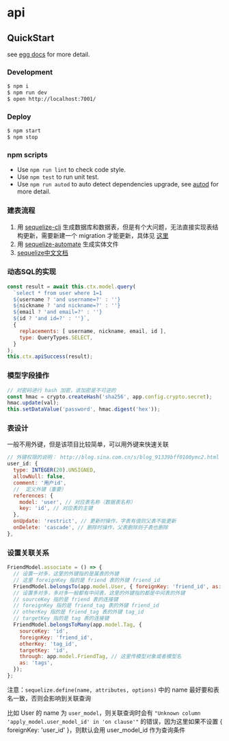 <!--
 * @Author: KokoTa
 * @Date: 2020-10-29 15:07:21
 * @LastEditTime: 2020-11-11 12:30:31
 * @LastEditors: KokoTa
 * @Description: 
 * @FilePath: /uni-wx-be/README.md
-->
# api



## QuickStart

<!-- add docs here for user -->

see [egg docs][egg] for more detail.

### Development

```bash
$ npm i
$ npm run dev
$ open http://localhost:7001/
```

### Deploy

```bash
$ npm start
$ npm stop
```

### npm scripts

- Use `npm run lint` to check code style.
- Use `npm test` to run unit test.
- Use `npm run autod` to auto detect dependencies upgrade, see [autod](https://www.npmjs.com/package/autod) for more detail.

[egg]: https://eggjs.org

### 建表流程

1. 用 [sequelize-cli](https://itbilu.com/nodejs/npm/VyqgRUVf7.html) 生成数据库和数据表，但是有个大问题，无法直接实现表结构更新，需要新建一个 migration 才能更新，具体见 [这里](https://dev.to/anayooleru/modifying-an-existing-sequelize-migration-1mnn)
2. 用 [sequelize-automate](https://zhuanlan.zhihu.com/p/102026758?utm_source=wechat_session) 生成实体文件
3. [sequelize中文文档](https://www.bookstack.cn/read/sequelize-5.x-zh/Readme.md)

### 动态SQL的实现

```js
const result = await this.ctx.model.query(
  `select * from user where 1=1
  ${username ? 'and username=?' : ''}
  ${nickname ? 'and nickname=?' : ''}
  ${email ? 'and email=?' : ''}
  ${id ? 'and id=?' : ''}`,
  {
    replacements: [ username, nickname, email, id ],
    type: QueryTypes.SELECT,
  }
);
this.ctx.apiSuccess(result);
```

### 模型字段操作

```js
// 对密码进行 hash 加密，该加密是不可逆的
const hmac = crypto.createHash('sha256', app.config.crypto.secret);
hmac.update(val);
this.setDataValue('password', hmac.digest('hex'));
```

### 表设计

一般不用外键，但是该项目比较简单，可以用外键来快速关联

```js
// 外键权限的说明： http://blog.sina.com.cn/s/blog_91339bff0100ymc2.html
user_id: {
  type: INTEGER(20).UNSIGNED,
  allowNull: false,
  comment: '用户id',
  //  定义外键（重要）
  references: {
    model: 'user', // 对应表名称（数据表名称）
    key: 'id', // 对应表的主键
  },
  onUpdate: 'restrict', // 更新时操作，字表有值则父表不能更新
  onDelete: 'cascade', // 删除时操作，父表删除则子表也删除
},
```

### 设置关联关系

```js
FriendModel.associate = () => {
  // 设置一对多，这里的外键指的是属表的外键
  // 这里 foreignKey 指的是 friend 表的外键 friend_id
  FriendModel.belongsTo(app.model.User, { foreignKey: 'friend_id', as: 'friend' });
  // 设置多对多，多对多一般都有中间表，这里的外键指的都是中间表的外键
  // sourceKey 指的是 friend 表的连接键
  // foreignKey 指的是 friend_tag 表的外键 friend_id
  // otherKey 指的是 friend_tag 表的外键 tag_id
  // targetKey 指的是 tag 表的连接键
  FriendModel.belongsToMany(app.model.Tag, {
    sourceKey: 'id',
    foreignKey: 'friend_id',
    otherKey: 'tag_id',
    targetKey: 'id',
    through: app.model.FriendTag, // 这里传模型对象或者模型名
    as: 'tags',
  });
};
```

注意：`sequelize.define(name, attributes, options)` 中的 name 最好要和表名一致，否则会影响到关联查询

比如 User 的 name 为 `user_model`，则关联查询时会有 `"Unknown column 'apply_model.user_model_id' in 'on clause'"` 的错误，因为这里如果不设置 { foreignKey: 'user_id' }，则默认会用 user_model_id 作为查询条件
